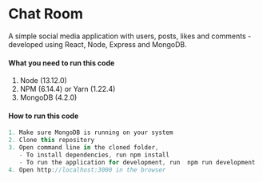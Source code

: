 # Chat Room
A simple social media application with users, posts, likes and comments - developed using React, Node, Express and MongoDB. 

#### What you need to run this code
1. Node (13.12.0)
2. NPM (6.14.4) or Yarn (1.22.4)
3. MongoDB (4.2.0)

####  How to run this code
```javascript
1. Make sure MongoDB is running on your system 
2. Clone this repository
3. Open command line in the cloned folder,
   - To install dependencies, run npm install
   - To run the application for development, run  npm run development 
4. Open http://localhost:3000 in the browser
```
